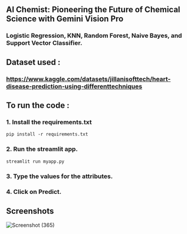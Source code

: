 ## AI Chemist: Pioneering the Future of Chemical Science with Gemini Vision Pro
### Logistic Regression, KNN, Random Forest, Naive Bayes, and Support Vector Classifier.

## Dataset used : 
### https://www.kaggle.com/datasets/jillanisofttech/heart-disease-prediction-using-differenttechniques
## To run the code :
### 1. Install the requirements.txt
```
pip install -r requirements.txt
```
### 2. Run the streamlit app.
```
streamlit run myapp.py
```
### 3. Type the values for the attributes.
### 4. Click on Predict.

## Screenshots

![Screenshot (365)](https://github.com/BedantaGautom/Heart-Disease-Prediction-Using-Machine-Learning-Techniques/assets/85272308/d2fa3152-3121-4fca-971d-ceddbe3ea8d4)


